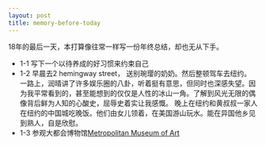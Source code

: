 ```yaml
---
layout: post
title: memory-before-today
---
```


18年的最后一天，本打算像往常一样写一份年终总结，却也无从下手。

* 1-1 写下一个以待养成的好习惯来约束自己
* 1-2 早晨去2 hemingway street， 送别琬璎的奶奶。然后整顿驾车去纽约。一路上，润晴讲了许多娱乐圈的八卦，听着挺有意思，但同时也深感失望。因为我平常看到的，甚至能想到的仅仅是人性的冰山一角。了解到风光无限的偶像背后鲜为人知的心酸史，屈辱史着实让我感慨。 晚上在纽约和黄叔叔一家人在纽约的中国城吃晚饭。他们由女儿领着，在美国游山玩水。能在异国他乡见到熟人，自是欣慰。 
* 1-3 参观大都会博物馆[Metropolitan Museum of Art](https://www.metmuseum.org)
